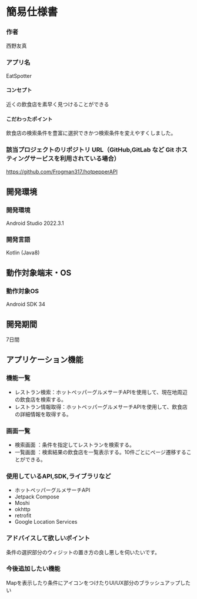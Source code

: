 # 簡易仕様書

### 作者
西野友真
### アプリ名
EatSpotter

#### コンセプト
近くの飲食店を素早く見つけることができる

#### こだわったポイント
飲食店の検索条件を豊富に選択できかつ検索条件を変えやすくしました。

### 該当プロジェクトのリポジトリ URL（GitHub,GitLab など Git ホスティングサービスを利用されている場合）
https://github.com/Frogman317/hotpepperAPI

## 開発環境
### 開発環境
Android Studio 2022.3.1

### 開発言語
Kotlin (Java8)

## 動作対象端末・OS
### 動作対象OS
Android SDK 34

## 開発期間
7日間

## アプリケーション機能

### 機能一覧
- レストラン検索：ホットペッパーグルメサーチAPIを使用して、現在地周辺の飲食店を検索する。
- レストラン情報取得：ホットペッパーグルメサーチAPIを使用して、飲食店の詳細情報を取得する。

### 画面一覧
- 検索画面 ：条件を指定してレストランを検索する。
- 一覧画面 ：検索結果の飲食店を一覧表示する。10件ごとにページ遷移することができる。

### 使用しているAPI,SDK,ライブラリなど
- ホットペッパーグルメサーチAPI
- Jetpack Compose
- Moshi
- okhttp
- retrofit
- Google Location Services

### アドバイスして欲しいポイント
条件の選択部分のウィジットの置き方の良し悪しを伺いたいです。
### 今後追加したい機能
Mapを表示したり条件にアイコンをつけたりUI/UX部分のブラッシュアップしたい

